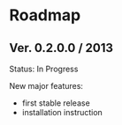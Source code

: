 # Roadmap #

## Ver. 0.2.0.0 / 2013 ##

Status: In Progress

New major features:
  * first stable release
  * installation instruction